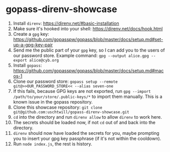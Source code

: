 # gopass-direnv-showcase

1. Install `direnv`: https://direnv.net/#basic-installation
2. Make sure it's hooked into your shell: https://direnv.net/docs/hook.html
3. Create a `gpg` key: https://github.com/gopasspw/gopass/blob/master/docs/setup.md#set-up-a-gpg-key-pair
4. Send me the public part of your `gpg` key, so I can add you to the users of our password store. Example command: `gpg --output alice.gpg --export alice@cyb.org`
5. Install `gopass`: https://github.com/gopasspw/gopass/blob/master/docs/setup.md#macos-1
6. Clone our password store: `gopass setup --remote git@>>OUR_PASSWORD_STORE<< --alias seven-one`
7. If this fails, because GPG keys are not exported, run `gpg --import /path/to/your/store/.public-keys/*` to import them manually. This is a known issue in the gopass repository.
8. Clone this showcase repository: `git clone git@github.com:uschtwill/gopass-direnv-showcase.git`
9. `cd` into the directory and run `direnv allow` to allow `direnv` to work here.
10. The secrets should be loaded now, if not `cd` out of and back into the directory.
11. `direnv` should now have loaded the secrets for you, maybe prompting you to insert your gpg key passphrase (if it's not within the cooldown).
12. Run `node index.js`, the rest is history.
